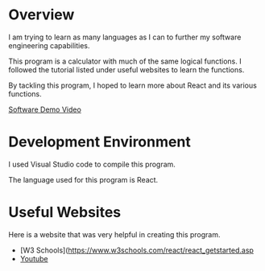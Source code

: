 # Overview

I am trying to learn as many languages as I can to further my software engineering capabilities.

This program is a calculator with much of the same logical functions. I followed the tutorial listed
under useful websites to learn the functions.

By tackling this program, I hoped to learn more about React and its various functions.

[Software Demo Video](https://youtu.be/5OiSzZ1UEUI)

# Development Environment

I used Visual Studio code to compile this program.

The language used for this program is React.

# Useful Websites

Here is a website that was very helpful in creating this program.
* [W3 Schools](https://www.w3schools.com/react/react_getstarted.asp
* [Youtube](https://www.youtube.com/watch?v=DgRrrOt0Vr8)
